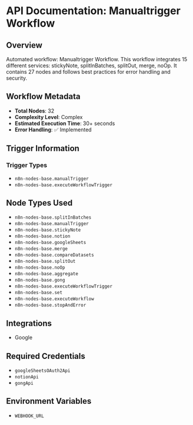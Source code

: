 # API Documentation: Manualtrigger Workflow

## Overview
Automated workflow: Manualtrigger Workflow. This workflow integrates 15 different services: stickyNote, splitInBatches, splitOut, merge, noOp. It contains 27 nodes and follows best practices for error handling and security.

## Workflow Metadata
- **Total Nodes**: 32
- **Complexity Level**: Complex
- **Estimated Execution Time**: 30+ seconds
- **Error Handling**: ✅ Implemented

## Trigger Information
### Trigger Types
- `n8n-nodes-base.manualTrigger`
- `n8n-nodes-base.executeWorkflowTrigger`

## Node Types Used
- `n8n-nodes-base.splitInBatches`
- `n8n-nodes-base.manualTrigger`
- `n8n-nodes-base.stickyNote`
- `n8n-nodes-base.notion`
- `n8n-nodes-base.googleSheets`
- `n8n-nodes-base.merge`
- `n8n-nodes-base.compareDatasets`
- `n8n-nodes-base.splitOut`
- `n8n-nodes-base.noOp`
- `n8n-nodes-base.aggregate`
- `n8n-nodes-base.gong`
- `n8n-nodes-base.executeWorkflowTrigger`
- `n8n-nodes-base.set`
- `n8n-nodes-base.executeWorkflow`
- `n8n-nodes-base.stopAndError`

## Integrations
- Google

## Required Credentials
- `googleSheetsOAuth2Api`
- `notionApi`
- `gongApi`

## Environment Variables
- `WEBHOOK_URL`
